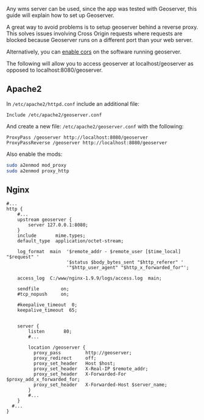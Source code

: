 <!--
@page server Server Setup
@parent guides
@link http://geoserver.org/ Geoserver
-->

Any wms server can be used, since the app was tested with Geoserver, this guide will explain how to set up Geoserver.

A great way to avoid problems is to setup geoserver behind a reverse proxy. This solves issues involving Cross Origin requests where requests are blocked because Geoserver runs on a different port than your web server.

Alternatively, you can [enable cors](http://enable-cors.org/index.html) on the software running geoserver.

The following will allow you to access geoserver at localhost/geoserver as opposed to localhost:8080/geoserver.

## Apache2

In `/etc/apache2/httpd.conf` include an additional file:

```
Include /etc/apache2/geoserver.conf
```

And create a new file: `/etc/apache2/geoserver.conf` with the following:

```
ProxyPass /geoserver http://localhost:8080/geoserver
ProxyPassReverse /geoserver http://localhost:8080/geoserver
```

Also enable the mods:
```bash
sudo a2enmod mod_proxy
sudo a2enmod proxy_http
```

## Nginx

```
#...
http {
    #...
    upstream geoserver {
        server 127.0.0.1:8080;
    }
    include       mime.types;
    default_type  application/octet-stream;

    log_format  main  '$remote_addr - $remote_user [$time_local] "$request" '
                      '$status $body_bytes_sent "$http_referer" '
                      '"$http_user_agent" "$http_x_forwarded_for"';

    access_log  C:/www/nginx-1.9.9/logs/access.log  main;

    sendfile        on;
    #tcp_nopush     on;

    #keepalive_timeout  0;
    keepalive_timeout  65;


    server {
        listen       80;
        #...

        location /geoserver {
          proxy_pass         http://geoserver;
          proxy_redirect     off;
          proxy_set_header   Host $host;
          proxy_set_header   X-Real-IP $remote_addr;
          proxy_set_header   X-Forwarded-For $proxy_add_x_forwarded_for;
          proxy_set_header   X-Forwarded-Host $server_name;
        }
        #...
    }
  #...
}
```
